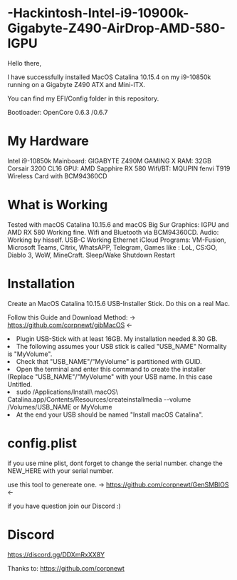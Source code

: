 # -Hackintosh-Intel-i9-10900k-Gigabyte-Z490-AirDrop-AMD-580-IGPU

Hello there,

I have successfully installed MacOS Catalina 10.15.4 on my i9-10850k running on a Gigabyte Z490 ATX and Mini-ITX.

You can find my EFI/Config folder in this repository.

Bootloader: OpenCore 0.6.3 /0.6.7


# My Hardware
Intel i9-10850k
Mainboard: GIGABYTE Z490M GAMING X 
RAM: 32GB Corsair 3200 CL16
GPU: AMD Sapphire RX 580
Wifi/BT: MQUPIN fenvi T919 Wireless Card with BCM94360CD 


# What is Working
 Tested with macOS Catalina 10.15.6 and macOS Big Sur
 Graphics: IGPU and AMD RX 580 Working fine.
 Wifi and Bluetooth via BCM94360CD.
 Audio: Working by hisself. 
 USB-C Working
 Ethernet
 iCloud
 Programs: VM-Fusion, Microsoft Teams, Citrix, WhatsAPP, Telegram, 
 Games like : LoL, CS:GO, Diablo 3, WoW, MineCraft.
 Sleep/Wake
 Shutdown
 Restart

 
 
 
# Installation 
Create an MacOS Catalina 10.15.6 USB-Installer Stick. Do this on a real Mac.

Follow this Guide and Download Method: -> https://github.com/corpnewt/gibMacOS <-


<li> Plugin USB-Stick with at least 16GB. My installation needed 8.30 GB. </li>
<li> The following assumes your USB stick is called "USB_NAME" Normality is "MyVolume". </li>
<li> Check that "USB_NAME"/"MyVolume" is partitioned with GUID. </li>
<li> Open the terminal and enter this command to create the installer (Replace "USB_NAME"/"MyVolume" with your USB name. In this case Untitled. </li>
<li> sudo /Applications/Install\ macOS\ Catalina.app/Contents/Resources/createinstallmedia --volume /Volumes/USB_NAME or MyVolume </li>
<li> At the end your USB should be named "Install macOS Catalina". </li>

# config.plist
if you use mine plist, dont forget to change the serial number. 
change the NEW_HERE with your serial number.

use this tool to genereate one. -> https://github.com/corpnewt/GenSMBIOS <-

if you have question join our Discord :)

# Discord
https://discord.gg/DDXmRxXX8Y


Thanks to:
https://github.com/corpnewt
